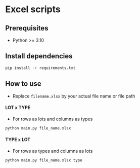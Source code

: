 # Excel scripts

## Prerequisites
- Python >= 3.10

## Install dependencies
```bash
pip install -r requirements.txt
```
## How to use
- Replace `filename.xlsx` by your actual file name or file path
#### LOT x TYPE
- For rows as lots and columns as types
```bash
python main.py file_name.xlsx
```

#### TYPE x LOT
- For rows as types and columns as lots
```bash
python main.py file_name.xlsx type
```
